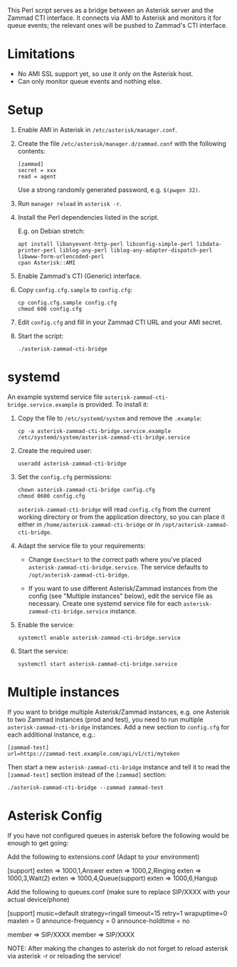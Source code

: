 This Perl script serves as a bridge between an Asterisk server and the Zammad CTI interface. It connects via AMI to Asterisk and monitors it for queue events; the relevant ones will be pushed to Zammad's CTI interface.

# Limitations

- No AMI SSL support yet, so use it only on the Asterisk host.
- Can only monitor queue events and nothing else.

# Setup

1. Enable AMI in Asterisk in `/etc/asterisk/manager.conf`.

2. Create the file `/etc/asterisk/manager.d/zammad.conf` with the following contents:

    ```
    [zammad]
    secret = xxx
    read = agent
    ```

    Use a strong randomly generated password, e.g. `$(pwgen 32)`.

3. Run `manager reload` in `asterisk -r`.

4. Install the Perl dependencies listed in the script.

    E.g. on Debian stretch:

    ```
    apt install libanyevent-http-perl libconfig-simple-perl libdata-printer-perl liblog-any-perl liblog-any-adapter-dispatch-perl libwww-form-urlencoded-perl
    cpan Asterisk::AMI
    ```

5. Enable Zammad's CTI (Generic) interface.

6. Copy `config.cfg.sample` to `config.cfg`:

    ```
    cp config.cfg.sample config.cfg
    chmod 600 config.cfg
    ```

7. Edit `config.cfg` and fill in your Zammad CTI URL and your AMI secret.

8. Start the script:

    ```
    ./asterisk-zammad-cti-bridge
    ```

# systemd

An example systemd service file `asterisk-zammad-cti-bridge.service.example` is provided. To install it:

1. Copy the file to `/etc/systemd/system` and remove the `.example`:

    ```
    cp -a asterisk-zammad-cti-bridge.service.example /etc/systemd/system/asterisk-zammad-cti-bridge.service
    ```

2. Create the required user:

    ```
    useradd asterisk-zammad-cti-bridge
    ```

3. Set the `config.cfg` permissions:

    ```
    chown asterisk-zammad-cti-bridge config.cfg
    chmod 0600 config.cfg
    ```

    `asterisk-zammad-cti-bridge` will read `config.cfg` from the current working directory or from the application directory, so you can place it either in `/home/asterisk-zammad-cti-bridge` or in `/opt/asterisk-zammad-cti-bridge`.

4. Adapt the service file to your requirements:

    - Change `ExecStart` to the correct path where you've placed `asterisk-zammad-cti-bridge.service`. The service defaults to `/opt/asterisk-zammad-cti-bridge`.

    - If you want to use different Asterisk/Zammad instances from the config (see "Multiple instances" below), edit the service file as necessary. Create one systemd service file for each `asterisk-zammad-cti-bridge.service` instance.

5. Enable the service:

    ```
    systemctl enable asterisk-zammad-cti-bridge.service
    ```

6. Start the service:

    ```
    systemctl start asterisk-zammad-cti-bridge.service
    ```

# Multiple instances

If you want to bridge multiple Asterisk/Zammad instances, e.g. one Asterisk to two Zammad instances (prod and test), you need to run multiple `asterisk-zammad-cti-bridge` instances. Add a new section to `config.cfg` for each additional instance, e.g.:

```
[zammad-test]
url=https://zammad-test.example.com/api/v1/cti/mytoken
```

Then start a new `asterisk-zammad-cti-bridge` instance and tell it to read the `[zammad-test]` section instead of the `[zammad]` section:

```
./asterisk-zammad-cti-bridge --zammad zammad-test
```


# Asterisk Config

If you have not configured queues in asterisk before the following would be enough to get going:

Add the following to  extensions.conf (Adapt to your environment)

[support]
exten => 1000,1,Answer
exten => 1000,2,Ringing
exten => 1000,3,Wait(2)
exten => 1000,4,Queue(support)
exten => 1000,6,Hangup

Add the following to queues.conf (make sure to replace SIP/XXXX with your actual device/phone)

[support]
music=default
strategy=ringall
timeout=15
retry=1
wrapuptime=0
maxlen = 0
announce-frequency = 0
announce-holdtime = no

member => SIP/XXXX
member => SIP/XXXX

NOTE: After making the changes to asterisk do not forget to reload asterisk via asterisk -r or reloading the service!

